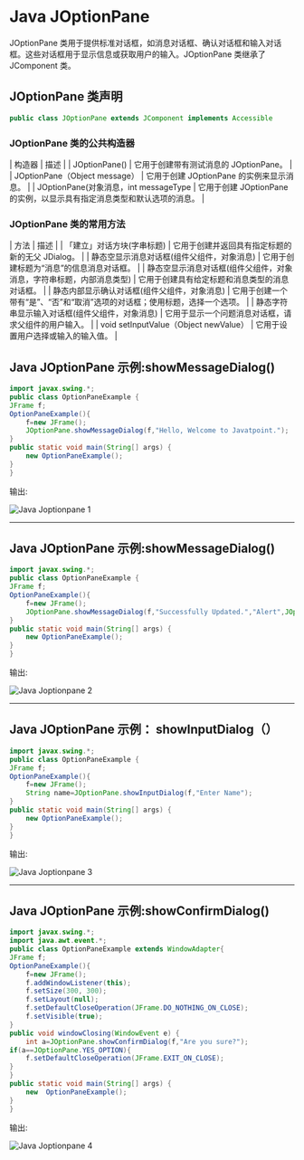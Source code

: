# Java JOptionPane



JOptionPane 类用于提供标准对话框，如消息对话框、确认对话框和输入对话框。这些对话框用于显示信息或获取用户的输入。JOptionPane 类继承了 JComponent 类。

## JOptionPane 类声明

```java
public class JOptionPane extends JComponent implements Accessible

```

### JOptionPane 类的公共构造器

| 构造器 | 描述 |
| JOptionPane() | 它用于创建带有测试消息的 JOptionPane。 |
| JOptionPane（Object message） | 它用于创建 JOptionPane 的实例来显示消息。 |
| JOptionPane(对象消息，int messageType | 它用于创建 JOptionPane 的实例，以显示具有指定消息类型和默认选项的消息。 |

### JOptionPane 类的常用方法

| 方法 | 描述 |
| 「建立」对话方块(字串标题) | 它用于创建并返回具有指定标题的新的无父 JDialog。 |
| 静态空显示消息对话框(组件父组件，对象消息) | 它用于创建标题为“消息”的信息消息对话框。 |
| 静态空显示消息对话框(组件父组件，对象消息，字符串标题，内部消息类型) | 它用于创建具有给定标题和消息类型的消息对话框。 |
| 静态内部显示确认对话框(组件父组件，对象消息) | 它用于创建一个带有“是”、“否”和“取消”选项的对话框；使用标题，选择一个选项。 |
| 静态字符串显示输入对话框(组件父组件，对象消息) | 它用于显示一个问题消息对话框，请求父组件的用户输入。 |
| void setInputValue（Object newValue） | 它用于设置用户选择或输入的输入值。 |

## Java JOptionPane 示例:showMessageDialog()

```java
import javax.swing.*;
public class OptionPaneExample {
JFrame f;
OptionPaneExample(){
	f=new JFrame();
	JOptionPane.showMessageDialog(f,"Hello, Welcome to Javatpoint.");
}
public static void main(String[] args) {
	new OptionPaneExample();
}
}

```

输出:

![Java Joptionpane 1](../img/2e516e4642b99b91941664a758927b0c.png)

* * *

## Java JOptionPane 示例:showMessageDialog()

```java
import javax.swing.*;
public class OptionPaneExample {
JFrame f;
OptionPaneExample(){
	f=new JFrame();
	JOptionPane.showMessageDialog(f,"Successfully Updated.","Alert",JOptionPane.WARNING_MESSAGE);	
}
public static void main(String[] args) {
	new OptionPaneExample();
}
}

```

输出:

![Java Joptionpane 2](../img/83be1f3127e719d7e93e0e781b460f00.png)

* * *

## Java JOptionPane 示例： showInputDialog（）

```java
import javax.swing.*;
public class OptionPaneExample {
JFrame f;
OptionPaneExample(){
	f=new JFrame();	
	String name=JOptionPane.showInputDialog(f,"Enter Name");	
}
public static void main(String[] args) {
	new OptionPaneExample();
}
}

```

输出:

![Java Joptionpane 3](../img/545f4baa3a60e4cd81d4f87a143bbe36.png)

* * *

## Java JOptionPane 示例:showConfirmDialog()

```java
import javax.swing.*;
import java.awt.event.*;
public class OptionPaneExample extends WindowAdapter{
JFrame f;
OptionPaneExample(){
	f=new JFrame();	
	f.addWindowListener(this);
	f.setSize(300, 300);
	f.setLayout(null);
	f.setDefaultCloseOperation(JFrame.DO_NOTHING_ON_CLOSE);
	f.setVisible(true);
}
public void windowClosing(WindowEvent e) {
	int a=JOptionPane.showConfirmDialog(f,"Are you sure?");
if(a==JOptionPane.YES_OPTION){
	f.setDefaultCloseOperation(JFrame.EXIT_ON_CLOSE);
}
}
public static void main(String[] args) {
	new  OptionPaneExample();
}	
}

```

输出:

![Java Joptionpane 4](../img/71a826caac120b983f80fd383195a7e1.png)